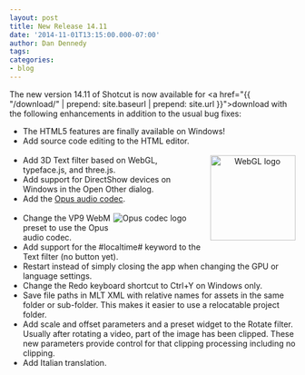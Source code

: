 ```yaml
---
layout: post
title: New Release 14.11
date: '2014-11-01T13:15:00.000-07:00'
author: Dan Dennedy
tags: 
categories:
- blog
---
```


The new version 14.11 of Shotcut is now available for <a href="{{  "/download/" | prepend: site.baseurl | prepend: site.url }}">download</a> with the following enhancements in addition to the usual bug fixes:<br>
<ul><li>The HTML5 features are finally available on Windows!</li>
<li>Add source code editing to the HTML editor.</li>
<br><div class="separator" style="float: right; margin-bottom: 1em; margin-left: 1em; text-align: center;"><img alt="WebGL logo" border="0" src="http://upload.wikimedia.org/wikipedia/commons/3/39/WebGL_logo.png" width="150px" title=""></div>
<li>Add 3D Text filter based on WebGL, typeface.js, and three.js.</li>
<li>Add support for DirectShow devices on Windows in the Open Other dialog.</li>
<li>Add the <a href="http://www.opus-codec.org/">Opus audio codec</a>.</li>
<br><div class="separator" style="float: right; margin-bottom: 1em; margin-right: 2em; text-align: center;"><img alt="Opus codec logo" border="0" src="http://www.opus-codec.org/images/opus-112.png" title=""></div><li>Change the VP9 WebM preset to use the Opus audio codec.</li>
<li>Add support for the #localtime# keyword to the Text filter (no button yet).</li>
<li>Restart instead of simply closing the app when changing the GPU or language settings.</li>
<li>Change the Redo keyboard shortcut to Ctrl+Y on Windows only.</li>
<li>Save file paths in MLT XML with relative names for assets in the same folder or sub-folder. This makes it easier to use a relocatable project folder.</li>
<li>Add scale and offset parameters and a preset widget to the Rotate filter. Usually after rotating a video, part of the image has been clipped. These new parameters provide control for that clipping processing including no clipping.</li>
<li>Add Italian translation.</li></ul>
